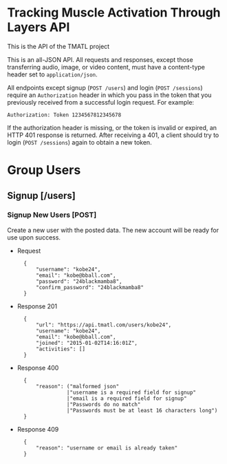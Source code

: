 # Tracking Muscle Activation Through Layers API

This is the API of the TMATL project


This is an all-JSON API. All requests and responses, except those transferring audio, image, or video content, must have a content-type header set to `application/json`.

All endpoints except signup (`POST /users`) and login (`POST /sessions`) require an `Authorization` header in which you pass in the token that you previously received from a successful login request. For example:

    Authorization: Token 1234567812345678

If the authorization header is missing, or the token is invalid or expired, an HTTP 401 response is returned. After receiving a 401, a client should try to login (`POST /sessions`) again to obtain a new token.

# Group Users

## Signup [/users]

### Signup New Users [POST]
Create a new user with the posted data. The new account will be ready for use upon success.
+ Request
        
        {
            "username": "kobe24",
            "email": "kobe@bball.com",
            "password": "24blackmamba8",
            "confirm_password": "24blackmamba8"
        }
+ Response 201

        {
            "url": "https://api.tmatl.com/users/kobe24",
            "username": "kobe24",
            "email": "kobe@bball.com",
            "joined": "2015-01-02T14:16:01Z",
            "activities": []
        }
+ Response 400

        {
            "reason": ("malformed json"
                      |"username is a required field for signup"
                      |"email is a required field for signup"
                      |"Passwords do no match"
                      |"Passwords must be at least 16 characters long")
        }

+ Response 409

        {
            "reason": "username or email is already taken"
        }

